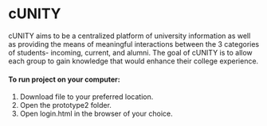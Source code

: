 # cUNITY

cUNITY aims to be a centralized platform of university information as well as providing the means of meaningful interactions between the 3 categories of students- incoming, current, and alumni. The goal of cUNITY is to allow each group to gain knowledge that would enhance their college experience.

#### To run project on your computer:

1. Download file to your preferred location.
2. Open the prototype2 folder.
3. Open login.html in the browser of your choice.

